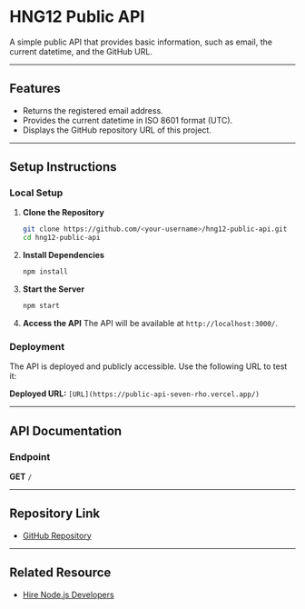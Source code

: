 # HNG12 Public API

A simple public API that provides basic information, such as email, the current datetime, and the GitHub URL.

---

## Features
- Returns the registered email address.
- Provides the current datetime in ISO 8601 format (UTC).
- Displays the GitHub repository URL of this project.

---

## Setup Instructions

### Local Setup
1. **Clone the Repository**
   ```bash
   git clone https://github.com/<your-username>/hng12-public-api.git
   cd hng12-public-api
   ```

2. **Install Dependencies**
   ```bash
   npm install
   ```

3. **Start the Server**
   ```bash
   npm start
   ```

4. **Access the API**
   The API will be available at `http://localhost:3000/`.

### Deployment
The API is deployed and publicly accessible. Use the following URL to test it:

**Deployed URL:** `[URL](https://public-api-seven-rho.vercel.app/)`

---

## API Documentation

### Endpoint
**GET** `/`


---

## Repository Link
- [GitHub Repository](https://github.com/dolapo-mosuro/hng12-public-api)

---

## Related Resource
- [Hire Node.js Developers](https://hng.tech/hire/nodejs-developers)
